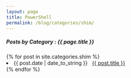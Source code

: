 ```yaml
---
layout: page
title: PowerShell
permalink: /blog/categories/shim/
---
```


<h5> Posts by Category : {{ page.title }} </h5>

<div class="card">
{% for post in site.categories.shim %}
 <li class="category-posts"><span>{{ post.date | date_to_string }}</span> &nbsp; <a href="{{ post.url }}">{{ post.title }}</a></li>
{% endfor %}
</div>
